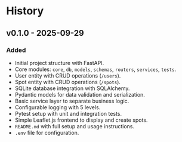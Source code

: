 # History

## v0.1.0 - 2025-09-29

### Added

- Initial project structure with FastAPI.
- Core modules: `core`, `db`, `models`, `schemas`, `routers`, `services`, `tests`.
- User entity with CRUD operations (`/users`).
- Spot entity with CRUD operations (`/spots`).
- SQLite database integration with SQLAlchemy.
- Pydantic models for data validation and serialization.
- Basic service layer to separate business logic.
- Configurable logging with 5 levels.
- Pytest setup with unit and integration tests.
- Simple Leaflet.js frontend to display and create spots.
- `README.md` with full setup and usage instructions.
- `.env` file for configuration.